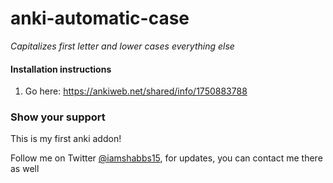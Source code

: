 # anki-automatic-case

_Capitalizes first letter and lower cases everything else_

#### Installation instructions

1. Go here: https://ankiweb.net/shared/info/1750883788

### Show your support

This is my first anki addon!

Follow me on Twitter [@iamshabbs15](https://twitter.com/iamshabbs15), for updates, you can contact me there as well



